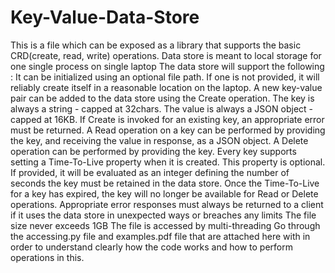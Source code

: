 # Key-Value-Data-Store
This is a file which can be exposed as a library that supports the basic CRD(create, read, write) operations. Data store is meant to local storage for one single process on single laptop  The data store will support the following :  It can be initialized using an optional file path. If one is not provided, it will reliably create itself in a reasonable location on the laptop. A new key-value pair can be added to the data store using the Create operation. The key is always a string - capped at 32chars. The value is always a JSON object - capped at 16KB. If Create is invoked for an existing key, an appropriate error must be returned. A Read operation on a key can be performed by providing the key, and receiving the value in response, as a JSON object. A Delete operation can be performed by providing the key. Every key supports setting a Time-To-Live property when it is created. This property is optional. If provided, it will be evaluated as an integer defining the number of seconds the key must be retained in the data store. Once the Time-To-Live for a key has expired, the key will no longer be available for Read or Delete operations. Appropriate error responses must always be returned to a client if it uses the data store in unexpected ways or breaches any limits The file size never exceeds 1GB The file is accessed by multi-threading Go through the accessing.py file and examples.pdf file that are attached here with in order to understand clearly how the code works and how to perform operations in this.
